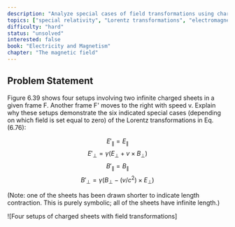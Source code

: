 ```yaml
---
description: "Analyze special cases of field transformations using charged sheets"
topics: ["special relativity", "Lorentz transformations", "electromagnetic fields"]
difficulty: "hard"
status: "unsolved"
interested: false
book: "Electricity and Magnetism"
chapter: "The magnetic field"
---
```


## Problem Statement
Figure 6.39 shows four setups involving two infinite charged sheets in a given frame F. Another frame F' moves to the right with speed v. Explain why these setups demonstrate the six indicated special cases (depending on which field is set equal to zero) of the Lorentz transformations in Eq. (6.76):

$$E'_\parallel = E_\parallel$$ 
$$E'_\perp = \gamma(E_\perp + v \times B_\perp)$$ 
$$B'_\parallel = B_\parallel$$ 
$$B'_\perp = \gamma(B_\perp - (v/c^2) \times E_\perp)$$

(Note: one of the sheets has been drawn shorter to indicate length contraction. This is purely symbolic; all of the sheets have infinite length.)

![Four setups of charged sheets with field transformations]